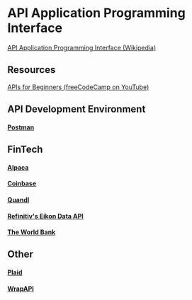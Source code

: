 # API Application Programming Interface
[API Application Programming Interface (Wikipedia)](https://en.wikipedia.org/wiki/API)<br>


## Resources

[APIs for Beginners (freeCodeCamp on YouTube)](https://www.youtube.com/watch?v=GZvSYJDk-us)<br>


## API Development Environment

#### [Postman](https://learning.postman.com)



## FinTech

#### [Alpaca](https://alpaca.markets/docs/)
#### [Coinbase](https://developers.coinbase.com)
#### [Quandl](https://docs.quandl.com/docs)
#### [Refinitiv's Eikon Data API](https://developers.refinitiv.com/en/api-catalog/eikon/eikon-data-api)
#### [The World Bank](https://datahelpdesk.worldbank.org/knowledgebase/articles/889386-developer-information-overview)



## Other

#### [Plaid](https://plaid.com/docs/)
#### [WrapAPI](https://wrapapi.com/docs/GettingStarted)
